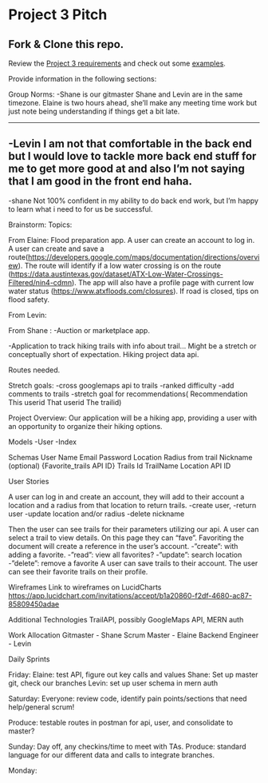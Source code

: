 # Project 3 Pitch

## Fork & Clone this repo.

Review the [Project 3 requirements](https://tmdarneille.gitbook.io/sei-ga-sea/11-projects/project-3#project-feedback-evaluation) and check out some [examples](https://tmdarneille.gitbook.io/sei-ga-sea/11-projects/past-projects/project3).

Provide information in the following sections:



Group Norms:
-Shane is our gitmaster
	Shane and Levin are in the same timezone. Elaine is two hours ahead, she’ll make any meeting time work but just note being understanding if things get a bit late.



-------------------------------------
-Levin
	I am not that comfortable in the back end but I would love to tackle more back end stuff for me to get more good at and also I’m not saying that I am good in the front end haha.
-------------------------------------
-shane 
	Not 100% confident in my ability to do back end work, but I’m happy to learn what i need to for us be successful.

Brainstorm:
Topics:

From Elaine: 
Flood preparation app. 
A user can create an account to log in. A user can create and save a route(https://developers.google.com/maps/documentation/directions/overview). The route will identify if a low water crossing is on the route (https://data.austintexas.gov/dataset/ATX-Low-Water-Crossings-Filtered/nin4-cdmn). The app will also have a profile page with current low water status (https://www.atxfloods.com/closures). If road is closed, tips on flood safety.



From Levin:

From Shane
:
-Auction or marketplace  app.

-Application to track hiking trails with info about trail... Might be a stretch or conceptually short of expectation.
Hiking project data api. 


Routes needed.

Stretch goals:
-cross googlemaps api to trails
-ranked difficulty
-add comments to trails
-stretch goal for recommendations(
Recommendation
	This userid
	That userid
	The trailid)



Project Overview:
Our application will be a hiking app, providing a user with an opportunity to organize their hiking options. 

Models
-User
-Index

Schemas
User
	Name
	Email
	Password
	Location
	Radius from trail
	Nickname (optional)
{Favorite_trails
		API ID}
Trails
	Id
	TrailName
	Location
	API ID

User Stories

A user can log in and create an account, they will add to their account a location and a radius from that location to return trails.
-create user,
-return user 
-update location and/or radius
-delete nickname
	
Then the user can see trails for their parameters utilizing our api.
A user can select a trail to view details. On this page they can “fave”.
Favoriting the document will create a reference in the user’s account.
	-”create”: with adding a favorite.
	-”read”:  view all favorites?
	-”update”: search location
	-”delete”: remove a favorite
A user can save trails to their account.
The user can see their favorite trails on their profile.

Wireframes
Link to wireframes on LucidCharts
https://app.lucidchart.com/invitations/accept/b1a20860-f2df-4680-ac87-85809450adae


Additional Technologies
TrailAPI, possibly GoogleMaps API, MERN auth

Work Allocation
	Gitmaster - Shane
	Scrum Master - Elaine
	Backend Engineer - Levin


Daily Sprints

Friday: 
Elaine: test API, figure out key calls and values
Shane: Set up master git, check our branches
Levin: set up user schema in mern auth

Saturday:
Everyone: review code, identify pain points/sections that need help/general scrum!

Produce: testable routes in postman for api, user, and consolidate to master?

Sunday:
Day off, any checkins/time to meet with TAs.
Produce: standard language for our different data and calls to integrate branches.

Monday:
